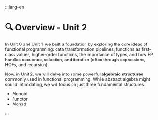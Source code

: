 :::lang-en

# 🔍 Overview - Unit 2

In Unit 0 and Unit 1, we built a foundation by exploring the core ideas of functional programming: data transformation pipelines, functions as first-class values, higher-order functions, the importance of types, and how FP handles sequence, selection, and iteration (often through expressions, HOFs, and recursion).

Now, in Unit 2, we will delve into some powerful **algebraic structures** commonly used in functional programming. While abstract algebra might sound intimidating, we will focus on just three fundamental structures:

- Monoid
- Functor
- Monad

:::